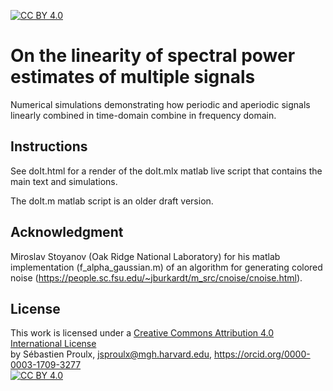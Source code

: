 [![CC BY 4.0][cc-by-shield]][cc-by]  
# On the linearity of spectral power estimates of multiple signals
Numerical simulations demonstrating how periodic and aperiodic signals linearly combined in time-domain combine in frequency domain.

## Instructions
See doIt.html for a render of the doIt.mlx matlab live script that contains the main text and simulations.

The doIt.m matlab script is an older draft version.

## Acknowledgment
Miroslav Stoyanov (Oak Ridge National Laboratory) for his matlab implementation (f_alpha_gaussian.m) of an algorithm for generating colored noise (https://people.sc.fsu.edu/~jburkardt/m_src/cnoise/cnoise.html).

## License
This work is licensed under a
[Creative Commons Attribution 4.0 International License][cc-by]  
by Sébastien Proulx, jsproulx@mgh.harvard.edu, https://orcid.org/0000-0003-1709-3277  
[![CC BY 4.0][cc-by-image]][cc-by]

[cc-by]: http://creativecommons.org/licenses/by/4.0/
[cc-by-image]: https://i.creativecommons.org/l/by/4.0/88x31.png
[cc-by-shield]: https://img.shields.io/badge/License-CC%20BY%204.0-lightgrey.svg
